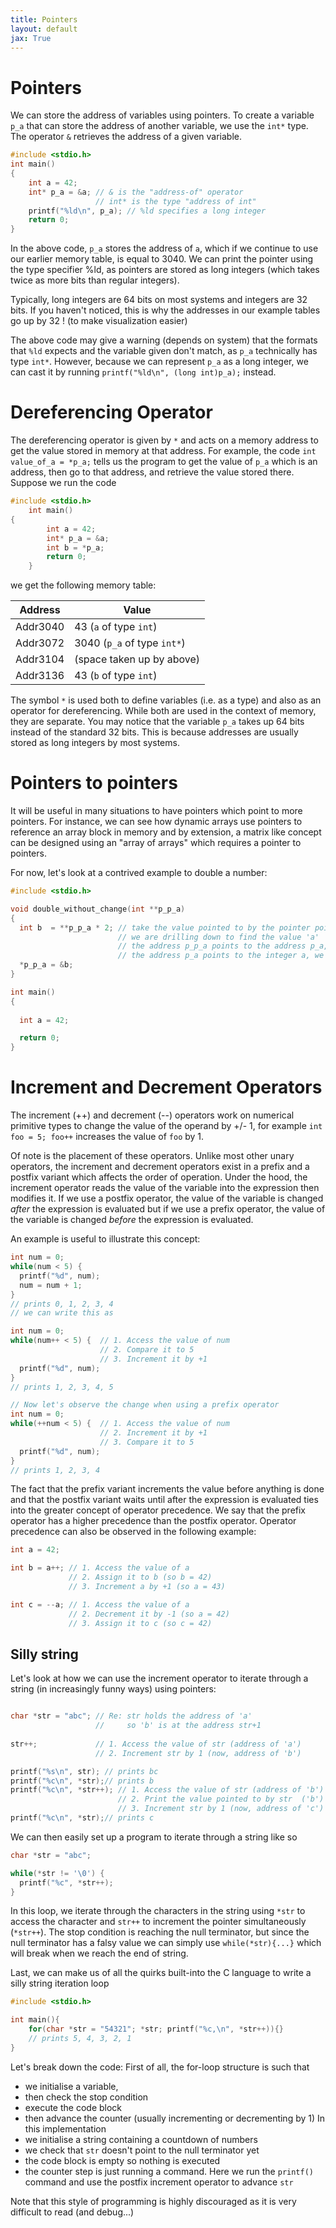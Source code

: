 ```yaml
---
title: Pointers
layout: default
jax: True
---
```

# Pointers
We can store the address of variables using pointers. To create a variable `p_a` that can store the address of another variable, we use the `int*` type. The operator `&` retrieves the address of a given variable.

```c
#include <stdio.h>
int main()
{
    int a = 42;
    int* p_a = &a; // & is the "address-of" operator
                   // int* is the type "address of int"
    printf("%ld\n", p_a); // %ld specifies a long integer
    return 0;
}
```

In the above code, `p_a` stores the address of `a`, which if we continue to use our earlier memory table, is equal to 3040. We can print the pointer using the type specifier %ld, as pointers are stored as long integers (which takes twice as more bits than regular integers).

Typically, long integers are 64 bits on most systems and integers are 32 bits. If you haven't noticed, this is why the addresses in our example tables go up by 32 ! (to make visualization easier)

The above code may give a warning (depends on system) that the formats that `%ld` expects and the variable given don't match, as `p_a` technically has type `int*`. However, because we can represent `p_a` as a long integer, we can cast it by running ```printf("%ld\n", (long int)p_a);``` instead.
# Dereferencing Operator
The dereferencing operator is given by `*` and acts on a memory address to get the value stored in memory at that address. For example, the code ```int value_of_a = *p_a;``` tells us the program to get the value of `p_a` which is an address, then go to that address, and retrieve the value stored there. Suppose we run the code

```c
#include <stdio.h>
    int main()
{
        int a = 42;
        int* p_a = &a;
        int b = *p_a; 
        return 0;
    }
```

we get the following memory table:

| Address  |  Value |
| -------  |  ------ |
| Addr3040 |  43 (`a` of type `int`) |
| Addr3072 |  3040 (`p_a` of type `int*`) |
| Addr3104 |  (space taken up by above) |
| Addr3136 |  43 (`b` of type `int`) |

The symbol `*` is used both to define variables (i.e. as a type) and also as an operator for dereferencing. While both are used in the context of memory, they are separate. 
You may notice that the variable `p_a` takes up 64 bits instead of the standard 32 bits. This is because addresses are usually stored as long integers by most systems. 

# Pointers to pointers
It will be useful in many situations to have pointers which point to more pointers. For instance, we can see how dynamic arrays use pointers to reference an array block in memory and by extension, a matrix like concept can be designed using an "array of arrays" which requires a pointer to pointers. 

For now, let's look at a contrived example to double a number:
```c
#include <stdio.h>

void double_without_change(int **p_p_a)
{
  int b  = **p_p_a * 2; // take the value pointed to by the pointer pointed to by p_p_a
                        // we are drilling down to find the value 'a'
                        // the address p_p_a points to the address p_a, we follow it
                        // the address p_a points to the integer a, we go to 'a' and retrieve its value
  *p_p_a = &b;
}

int main()
{
 
  int a = 42; 

  return 0;
}
 ```
# Increment and Decrement Operators
The increment (++) and decrement (--) operators work on numerical primitive types to change the value of the operand by +/- 1, for example `int foo = 5; foo++` increases the value of `foo` by 1.

Of note is the placement of these operators. Unlike most other unary operators, the increment and decrement operators exist in a prefix and a postfix variant which affects the order of operation. Under the hood, the increment operator reads the value of the variable into the expression then modifies it. If we use a postfix operator, the value of the variable is changed _after_ the expression is evaluated but if we use a prefix operator, the value of the variable is changed _before_ the expression is evaluated. 

An example is useful to illustrate this concept:
```c
int num = 0;
while(num < 5) {
  printf("%d", num);
  num = num + 1;
}
// prints 0, 1, 2, 3, 4
// we can write this as

int num = 0;
while(num++ < 5) {  // 1. Access the value of num
                    // 2. Compare it to 5
                    // 3. Increment it by +1
  printf("%d", num);
}
// prints 1, 2, 3, 4, 5

// Now let's observe the change when using a prefix operator
int num = 0;
while(++num < 5) {  // 1. Access the value of num
                    // 2. Increment it by +1
                    // 3. Compare it to 5
  printf("%d", num);
}
// prints 1, 2, 3, 4
```
The fact that the prefix variant increments the value before anything is done and that the postfix variant waits until after the expression is evaluated ties into the greater concept of operator precedence. We say that the prefix operator has a higher precedence than the postfix operator. Operator precedence can also be observed in the following example:
```c
int a = 42;

int b = a++; // 1. Access the value of a
             // 2. Assign it to b (so b = 42)
             // 3. Increment a by +1 (so a = 43)

int c = --a; // 1. Access the value of a
             // 2. Decrement it by -1 (so a = 42)
             // 3. Assign it to c (so c = 42)
```

## Silly string
Let's look at how we can use the increment operator to iterate through a string (in increasingly funny ways) using pointers:
```c

char *str = "abc"; // Re: str holds the address of 'a'
                   //     so 'b' is at the address str+1
                   
str++;             // 1. Access the value of str (address of 'a')
                   // 2. Increment str by 1 (now, address of 'b')

printf("%s\n", str); // prints bc
printf("%c\n", *str);// prints b
printf("%c\n", *str++); // 1. Access the value of str (address of 'b')
                        // 2. Print the value pointed to by str  ('b')
                        // 3. Increment str by 1 (now, address of 'c')
printf("%c\n", *str);// prints c
```
We can then easily set up a program to iterate through a string like so
```c
char *str = "abc";

while(*str != '\0') {
  printf("%c", *str++);
}
```
In this loop, we iterate through the characters in the string using `*str` to access the character and `str++` to increment the pointer simultaneously (`*str++`). The stop condition is reaching the null terminator, but since the null terminator has a falsy value we can simply use `while(*str){...}` which will break when we reach the end of string.

Last, we can make us of all the quirks built-into the C language to write a silly string iteration loop
```c
#include <stdio.h>

int main(){                 
	for(char *str = "54321"; *str; printf("%c,\n", *str++)){}
	// prints 5, 4, 3, 2, 1
}
```
Let's break down the code:
First of all, the for-loop structure is such that 
- we initialise a variable, 
- then check the stop condition 
- execute the code block
- then advance the counter (usually incrementing or decrementing by 1)
In this implementation
- we initialise a string containing a countdown of numbers
- we check that `str` doesn't point to the null terminator yet
- the code block is empty so nothing is executed
- the counter step is just running a command. Here we run the `printf()` command and use the postfix increment operator to advance `str`

Note that this style of programming is highly discouraged as it is very difficult to read (and debug...)
